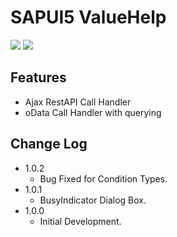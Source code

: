 # SAPUI5 ValueHelp
![](https://img.shields.io/badge/SAPUI5-Library-blue)
![](https://badgen.net/badge/Version/1.0.2/green)

## Features
- Ajax RestAPI Call Handler
- oData Call Handler with querying


## Change Log
+ 1.0.2
  + Bug Fixed for Condition Types.
+ 1.0.1
  + BusyIndicator Dialog Box.
+ 1.0.0
  + Initial Development.


